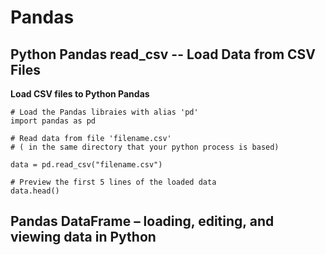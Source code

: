 # Pandas 

## Python Pandas read_csv -- Load Data from CSV Files

**Load CSV files to Python Pandas**

```
# Load the Pandas libraies with alias 'pd'
import pandas as pd

# Read data from file 'filename.csv'
# ( in the same directory that your python process is based)

data = pd.read_csv("filename.csv")

# Preview the first 5 lines of the loaded data
data.head()

```

## Pandas DataFrame – loading, editing, and viewing data in Python 

